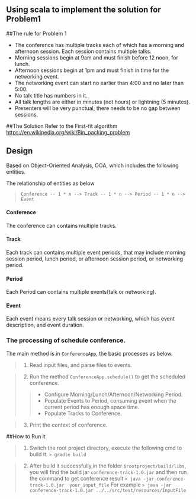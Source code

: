 ## Using scala to implement the solution for Problem1

##The rule for Problem 1
- The conference has multiple tracks each of which has a morning and afternoon session.
Each session contains multiple talks.
- Morning sessions begin at 9am and must finish before 12 noon, for lunch.
- Afternoon sessions begin at 1pm and must finish in time for the networking event.
- The networking event can start no earlier than 4:00 and no later than 5:00.
- No talk title has numbers in it.
- All talk lengths are either in minutes (not hours) or lightning (5 minutes).
- Presenters will be very punctual; there needs to be no gap between sessions.

##The Solution
Refer to the First-fit algorithm https://en.wikipedia.org/wiki/Bin_packing_problem

## Design
Based on Object-Oriented Analysis, OOA, which includes the following entities.

The relationship of entities as below
> `Conference -- 1 * n --> Track -- 1 * n --> Period -- 1 * n --> Event `

#### Conference 
The conference can contains multiple tracks.
#### Track
Each track can contains multiple event periods, that may include morning session period, lunch period, or afternoon session period, or networking period.
#### Period
Each Period can contains multiple events(talk or networking). 
#### Event
Each event means every talk session or networking, which has event description, and event duration.

### The processing of schedule conference.
The main method is in `ConferenceApp`, the basic processes as below.
> 1. Read input files, and parse files to events.

> 2. Run the method `ConferenceApp.schedule()` to get the scheduled conference.
> > * Configure Morning/Lunch/Afternoon/Networking Period.
> > * Populate Events to Period, consuming event when the current period has enough space time.
> > * Populate Tracks to Conference.

> 3. Print the context of conference.

##How to Run it

> 1. Switch the root project directory, execute the following cmd to build it.
> `> gradle build`

> 2. After build it successfully,in the folder `$rootproject/build/libs`, you will find the build jar `conference-track-1.0.jar`
> and then run the command to get conference result 
>`> java -jar conference-track-1.0.jar  your_input_file`
> For example
>`> java -jar conference-track-1.0.jar ../../src/test/resources/InputFile`


